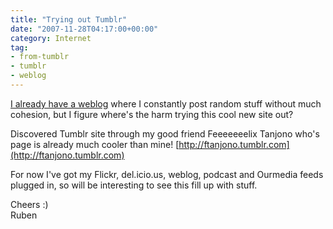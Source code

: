 ```yaml
---
title: "Trying out Tumblr"
date: "2007-11-28T04:17:00+00:00"
category: Internet
tag:
- from-tumblr
- tumblr
- weblog
---
```

[I already have a weblog](http://rubenerd.com/) where I constantly post random stuff without much cohesion, but I figure where's the harm trying this cool new site out?

Discovered Tumblr site through my good friend Feeeeeeelix Tanjono who's page is already much cooler than mine! [http://ftanjono.tumblr.com](http://ftanjono.tumblr.com)

For now I've got my Flickr, del.icio.us, weblog, podcast and Ourmedia feeds plugged in, so will be interesting to see this fill up with stuff.

Cheers :)  
Ruben

